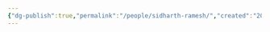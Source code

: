 ```yaml
---
{"dg-publish":true,"permalink":"/people/sidharth-ramesh/","created":"2025-07-07T21:32:31.780+01:00","updated":"2025-07-07T21:32:48.582+01:00"}
---
```


